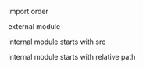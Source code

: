 import order

external module

internal module starts with src

internal module starts with relative path